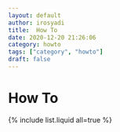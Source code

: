 ```yaml
---
layout: default
author: irosyadi
title:  How To
date: 2020-12-20 21:26:06
category: howto
tags: ["category", "howto"]
draft: false
---
```


# How To

{% include list.liquid all=true %}